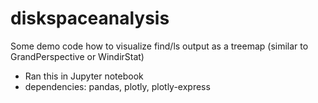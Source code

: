 # diskspaceanalysis
Some demo code how to visualize find/ls output as a treemap (similar to GrandPerspective or WindirStat)

* Ran this in Jupyter notebook
* dependencies: pandas, plotly, plotly-express
